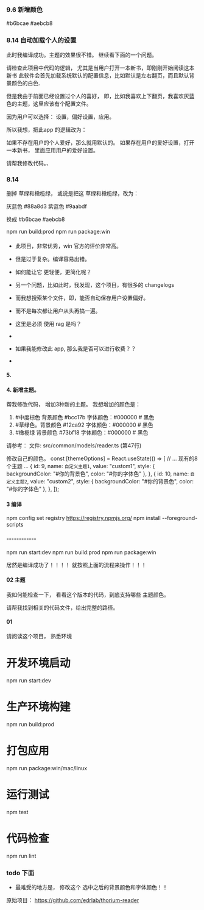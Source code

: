 

### 9.6 新增颜色
#b6bcae
#aebcb8









### 8.14 自动加载个人的设置

此时我编译成功。主题的效果很不错。
继续看下面的一个问题。

请检查此项目中代码的逻辑， 尤其是当用户打开一本新书，即刚刚开始阅读这本新书
此软件会首先加载系统默认的配置信息，比如默认是左右翻页，而且默认背景颜色的白色.

但是我由于前面已经设置过个人的喜好， 即，比如我喜欢上下翻页，我喜欢灰蓝色的主题，这里应该有个配置文件。

因为用户可以选择： 设置，偏好设置，应用。

所以我想，把此app 的逻辑改为：

如果不存在用户的个人爱好，那么就用默认的。
如果存在用户的爱好设置，打开一本新书， 里面应用用户的爱好设置。

请帮我修改代码。、





### 8.14
删掉  草绿和橄榄绿，
或说是把这  草绿和橄榄绿，改为：

灰蓝色 #88a8d3
紫蓝色 #9aabdf

换成 
#b6bcae
#aebcb8


npm run build:prod
npm run package:win


#### 
- 此项目，非常优秀，win 官方的评价非常高。
- 但是过于复杂。编译容易出错。
- 如何能让它 更轻便，更简化呢？ 

- 另一个问题，比如此时，我发现，这个项目，有很多的 changelogs
- 而我想搜索某个文件，即，能否自动保存用户设置偏好。
- 而不是每次都让用户从头再搞一遍。 
- 这里是必须 使用 rag 是吗？ 
- 

- 如果我能修改此 app, 那么我是否可以进行收费？？ 
- 

#### 5. 


#### 4. 新增主题。

帮我修改代码， 增加3种新的主题。 
我想增加的颜色是：

1.  #中度棕色 背景颜色  #bcc17b      字体颜色：#000000  # 黑色
2.  #草绿色。背景颜色  #12ca92      字体颜色：#000000  # 黑色
3.  #橄榄绿 背景颜色  #73bf18       字体颜色：#000000  # 黑色


请参考： 
文件: src/common/models/reader.ts (第47行)

修改自己的颜色。
const [themeOptions] = React.useState(() => [
    // ... 现有的8个主题 ...
    {
        id: 9,
        name: `自定义主题1`,
        value: "custom1",
        style: { backgroundColor: "#你的背景色", color: "#你的字体色" },
    },
    {
        id: 10,
        name: `自定义主题2`, 
        value: "custom2",
        style: { backgroundColor: "#你的背景色", color: "#你的字体色" },
    },
]);


#### 3 编译
npm config set registry https://registry.npmjs.org/
npm install --foreground-scripts

#### ------------

npm run start:dev
npm run build:prod
npm run package:win

居然是编译成功了！！！！
就按照上面的流程来操作！！！ 

#### 02 主题

我如何能检查一下，   看看这个版本的代码，到底支持哪些 主题颜色。

请帮我找到相关的代码文件，给出完整的路径。


#### 01 

请阅读这个项目， 熟悉环境 


# 开发环境启动
npm run start:dev

# 生产环境构建
npm run build:prod

# 打包应用
npm run package:win/mac/linux

# 运行测试
npm test

# 代码检查
npm run lint


### todo 下面
- 最难受的地方是， 修改这个 选中之后的背景颜色和字体颜色！！


原始项目： https://github.com/edrlab/thorium-reader

